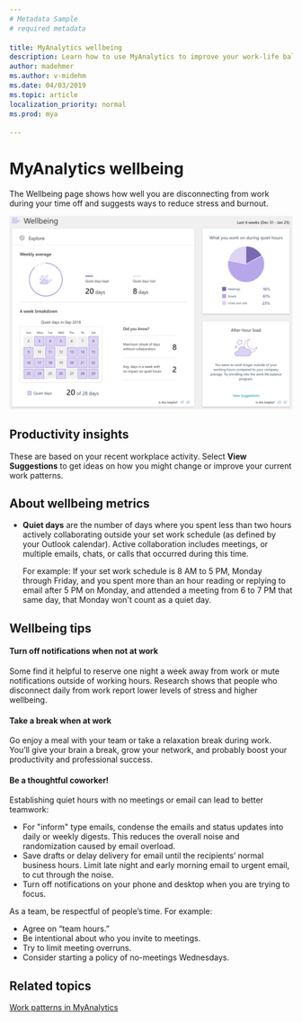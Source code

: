 ```yaml
---
# Metadata Sample
# required metadata

title: MyAnalytics wellbeing
description: Learn how to use MyAnalytics to improve your work-life balance
author: madehmer
ms.author: v-midehm
ms.date: 04/03/2019
ms.topic: article
localization_priority: normal 
ms.prod: mya

---
```


# MyAnalytics wellbeing

The Wellbeing page shows how well you are disconnecting from work during your time off and suggests ways to reduce stress and burnout.

![Wellbeing](../../Images/mya/use/wellbeing-pg.png)

## Productivity insights

These are based on your recent workplace activity. Select **View Suggestions** to get ideas on how you might change or improve your current work patterns.

## About wellbeing metrics

* **Quiet days** are the number of days where you spent less than two hours actively collaborating outside your set work schedule (as defined by your Outlook calendar). Active collaboration includes meetings, or multiple emails, chats, or calls that occurred during this time.

   For example: If your set work schedule is 8 AM to 5 PM, Monday through Friday, and you spent more than an hour reading or replying to email after 5 PM on Monday, and attended a meeting from 6 to 7 PM that same day, that Monday won't count as a quiet day.

## Wellbeing tips

#### Turn off notifications when not at work

 Some find it helpful to reserve one night a week away from work or mute notifications outside of working hours. Research shows that people who disconnect daily from work report lower levels of stress and higher wellbeing.

#### Take a break when at work

Go enjoy a meal with your team or take a relaxation break during work. You’ll give your brain a break, grow your network, and probably boost your productivity and professional success.

#### Be a thoughtful coworker!

Establishing quiet hours with no meetings or email can lead to better teamwork:

* For "inform" type emails, condense the emails and status updates into daily or weekly digests. This reduces the overall noise and randomization caused by email overload.
* Save drafts or delay delivery for email until the recipients’ normal business hours. Limit late night and early morning email to urgent email, to cut through the noise.
* Turn off notifications on your phone and desktop when you are trying to focus.

As a team, be respectful of people’s time. For example:  

* Agree on “team hours.”  
* Be intentional about who you invite to meetings.
* Try to limit meeting overruns.
* Consider starting a policy of no-meetings Wednesdays.

## Related topics

[Work patterns in MyAnalytics](../use/dashboard-2.md)
